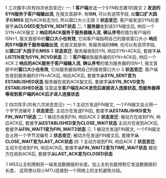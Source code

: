 1 三次握手(共有四次状态变迁):
      一: 
         1 **客户端**发送一个SYN标志置1的报文
         2 **发送的SYN服务于客户端输出流**, 在报文首部中, 有**ISN**, 可以有选项字段, 如**窗口扩大因子**和**MSS**
           因为ACK标志为0, 所以窗口大小无效
         3 **状态变迁**: 
           客户端发送SYN后套接字**从CLOSED变为SYN_SENT状态**
      二:
         1 **服务器**收到该SYN报文后, 响应一个SYN+ACK报文
         2 **响应的ACK服务于服务器输入流**, **确认序号**的值为客户端的ISN+1, 报文首部中的**窗口大小也有效**, 它向客户端指明自己的接收窗口大小
           **响应的SYN服务于服务端输出流**, 在报文首部中, 有服务端的**ISN**, 也可以有选项字段, 如**窗口扩大因子**和**MSS**
         3 **状态变迁**: 
           服务器收到SYN, 响应SYN+ACK后, 套接字**从LISTEN变为SYN_RCVD状态**
      三:
         1 **客户端**收到服务器的SYN+ACK后, 响应一个ACK
         2 **响应的ACK服务于客户端输入流**, **确认序号**的值为服务器的ISN+1, 报文首部中的**窗口大小也有效**, 它向服务器指明自己的接收窗口大小
         3 **状态变迁**: 
           客户端在收到服务器的SYN+ACK后, 响应ACK后, 套接字**从SYN_SENT变为ESTABLISHED状态**
           服务器在收到ACK报文后, 套接字**从SYN_RCVD变为ESTABLISHED状态**
           注意这里**客户端在ACK发完后直接进入连接状态, 而服务器得等收到客户端的ACK后才进入连接状态**

2 四次挥手(共有六次状态变迁):
      一:
         1 主动方发送FIN报文, 一个FiN报文会占用一个字节流编号
         2 **状态变迁**: 
           主动方在发送FIN后, 套接字**从ESTABLISHED变为FIN_WAIT1状态**
      二:
         1 被动方收到FIN, 响应ACK
         2 **状态变迁**: 
           被动方在收到FIN, 响应ACK后, 套接字**从ESTABLISHED变为CLOSE_WAIT状态**
           主动方在收到ACK后, 套接字**从FIN_WAIT1变为FIN_WAIT2状态**
      三:
         1 被动方发送FIN报文, 一个FiN报文会占用一个字节流编号
         2 **状态变迁**: 
           被动方在发送FIN报文后, 套接字**从CLOSE_WAIT变为LAST_ACK状态**
      四:
         1 主动方收到FIN, 响应ACK
         2 **状态变迁**: 
           主动方在收到FIN, 响应ACK后, 套接字**从FIN_WAIT2变为TIME_WAIT状态**
           被动方在收到ACK后, 套接字**从LAST_ACK变为CLOSED状态**
         

.1 MSS让主机限制另一端发送数据报的长度。加上主机也能控制它发送数据报的长度，
  这将使以较小MTU连接到一个网络上的主机避免分段。
